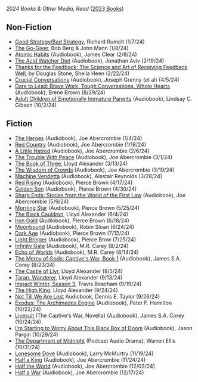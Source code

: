 *2024 Books & Other Media, Read* ([2023 Books](2023-Books))

## Non-Fiction
* [Good Strategy/Bad Strategy](https://www.amazon.com/dp/B004J4WKEC), Richard Rumelt (1/7/24)
* [The Go-Giver](https://www.amazon.com/gp/product/B00YBBKLKS/), Bob Berg & John Mann (1/8/24)
* [Atomic Habits](https://www.audible.com/pd/Atomic-Habits-Audiobook/1524779261) (Audiobook), James Clear (2/8/24)
* [The Acid Watcher Diet](https://www.audible.com/pd/The-Acid-Watcher-Diet-Audiobook/0593340213) (Audiobook), Jonathan Aviv (2/19/24)
* [Thanks for the Feedback: The Science and Art of Receiving Feedback Well](https://www.amazon.com/Thanks-Feedback-Science-Receiving-Well/dp/0143127136/ref=sr_1_1?crid=9RIENX0FOT3T&keywords=thanks+for+the+feedback&qid=1565653964&s=gateway&sprefix=thanks+for+the+fee%2Caps%2C173&sr=8-1), by Douglas Stone, Sheila Heen (2/22/24)
* [Crucial Conversations](https://www.amazon.com/dp/1260474186) (Audiobook), Joseph Grenny (et al) (4/5/24)
* [Dare to Lead: Brave Work. Tough Conversations. Whole Hearts](https://www.audible.com/pd/Dare-to-Lead-Audiobook/B07DJYBXNC) (Audiobook), Brene Brown (8/29/24)
* [Adult Children of Emotionally Immature Parents](https://www.audible.com/pd/Adult-Children-of-Emotionally-Immature-Parents-Audiobook/B01F2M2GDO) (Audiobook), Lindsay C. Gibson (10/2/24)

## Fiction
* [The Heroes](https://www.audible.com/pd/The-Heroes-Audiobook/B01A60YYKK) (Audiobook), Joe Abercrombie (1/4/24)
* [Red Country](https://www.audible.com/pd/Red-Country-Audiobook/B00A0XYUTE) (Audiobook), Joe Abercrombie (1/18/24)
* [A Little Hatred](https://www.audible.com/pd/A-Little-Hatred-Audiobook/1478916591) (Audiobook), Joe Abercrombie (2/6/24)
* [The Trouble With Peace](https://www.audible.com/pd/The-Trouble-with-Peace-Audiobook/1478916605) (Audiobook), Joe Abercrombie (3/1/24)
* [The Book of Three](https://www.amazon.com/Chronicles-Prydain-Lloyd-Alexander-ebook/dp/B00FIL33QY/), Lloyd Alexander (3/13/24)
* [The Wisdom of Crowds](https://www.audible.com/pd/The-Wisdom-of-Crowds-Audiobook/1478916613) (Audiobook), Joe Abercrombie (3/19/24)
* [Machine Vendetta](https://www.audible.com/pd/Machine-Vendetta-Audiobook/B0BWH5GVYS) (Audiobook), Alastair Reynolds (3/28/24)
* [Red Rising](https://www.audible.com/pd/Red-Rising-Audiobook/B00I2VWW5U) (Audiobook), Pierce Brown (4/17/24)
* [Golden Son](https://www.audible.com/pd/Golden-Son-Audiobook/B00R6S1RCY) (Audiobook), Pierce Brown (4/30/24)
* [Sharp Ends: Stories from the World of the First Law](https://www.audible.com/pd/Sharp-Ends-Audiobook/B01DWED6TC) (Audiobook), Joe Abercrombie (5/9/24)
* [Morning Star](https://www.audible.com/pd/Morning-Star-Audiobook/B019NMZ6FE) (Audiobook), Pierce Brown
(5/25/24)
* [The Black Cauldron](https://www.amazon.com/Chronicles-Prydain-Lloyd-Alexander-ebook/dp/B00FIL33QY/), Lloyd Alexander (6/4/24)
* [Iron Gold](https://www.audible.com/pd/Iron-Gold-Audiobook/B074NBTRGL) (Audiobook), Pierce Brown (6/18/24)
* [Moonbound](https://www.audible.com/pd/Moonbound-Audiobook/B0CKM2MVVM) (Audiobook), Robin Sloan (6/24/24)
* [Dark Age](https://www.audible.com/pd/Dark-Age-Audiobook/1980000174) (Audiobook), Pierce Brown (7/12/24)
* [Light Bringer](https://www.audible.com/pd/Light-Bringer-Audiobook/B0C28WLQP1) (Audiobook), Pierce Brow (7/25/24)
* [Infinity Gate](https://www.audible.com/pd/Infinity-Gate-Audiobook/B0B8453CW2) (Audiobook), M.R. Carey (8/2/24)
* [Echo of Worlds](https://www.audible.com/pd/Echo-of-Worlds-Audiobook/B0CKNMGPYB) (Audiobook), M.R. Carey (8/14/24)
* [The Mercy of Gods: Captive's War, Book 1](https://www.audible.com/pd/The-Mercy-of-Gods-Audiobook/B0CQZ5167B) (Audiobook), James S.A. Corey (8/23/24)
* [The Castle of Llyr](https://www.amazon.com/Chronicles-Prydain-Lloyd-Alexander-ebook/dp/B00FIL33QY/), Lloyd Alexander (9/5/24)
* [Taran, Wanderer](https://www.amazon.com/Chronicles-Prydain-Lloyd-Alexander-ebook/dp/B00FIL33QY/), Lloyd Alexander (9/13/24)
* [Impact Winter, Season 3](https://www.audible.com/pd/Impact-Winter-Season-3-Audiobook/B0D6GQWSBK), Travis Beacham (9/19/24)
* [The High King](https://www.amazon.com/Chronicles-Prydain-Lloyd-Alexander-ebook/dp/B00FIL33QY/), Lloyd Alexander (9/24/24)
* [Not Till We Are Lost](https://www.audible.com/pd/Not-Till-We-Are-Lost-Audiobook/B0CW23CC7L) Audiobook, Dennis E. Taylor (9/26/24)
* [Exodus: The Archimedes Engine](https://www.audible.com/pd/Exodus-The-Archimedes-Engine-Audiobook/B0CTKSG1VB) (Audiobook), Peter F. Hamilton (10/22/24)
* [Livesuit](https://www.audible.com/pd/Livesuit-Audiobook/B0DG33GL7C) (The Captive's War, Novella) (Audiobook), James S.A. Corey (10/24/24)
* [I'm Starting to Worry About This Black Box of Doom](https://www.audible.com/pd/Im-Starting-to-Worry-About-This-Black-Box-of-Doom-Audiobook/B0CT4JPXYF) (Audiobook), Jason Pargin (10/29/24)
* [The Department of Midnight](https://www.departmentofmidnight.com/) (Podcast Audio Drama), Warren Ellis (10/31/24)
* [Lonesome Dove](https://www.audible.com/pd/Lonesome-Dove-Audiobook/B09NLB3KND) (Audiobook), Larry McMurtry (11/19/24)
* [Half a King](https://www.audible.com/pd/Half-a-King-Audiobook/B00KSEQI90) (Audiobook), Joe Abercrombie (11/24/24)
* [Half the World](https://www.audible.com/pd/Half-the-World-Audiobook/B00SZABKC4) (Audiobook), Joe Abercrombie (12/03/24)
* [Half a War](https://www.audible.com/pd/Half-a-War-Audiobook/B010MZWJCO) (Audiobook), Joe Abercrombie (12/17/24)


